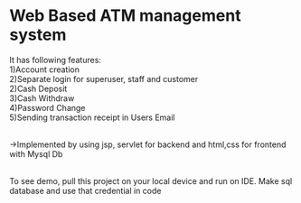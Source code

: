 # Web Based ATM management system
It has following features:<br/>
1)Account creation<br/>
2)Separate login for superuser, staff and customer<br>
2)Cash Deposit<br/>
3)Cash Withdraw<br/>
4)Password Change<br/>
5)Sending transaction receipt in Users Email<br/><br/>

->Implemented by using jsp, servlet for backend and html,css for frontend with Mysql Db

<br/>
To see demo, pull this project on your local device and run on IDE. Make sql database and use that credential in code
